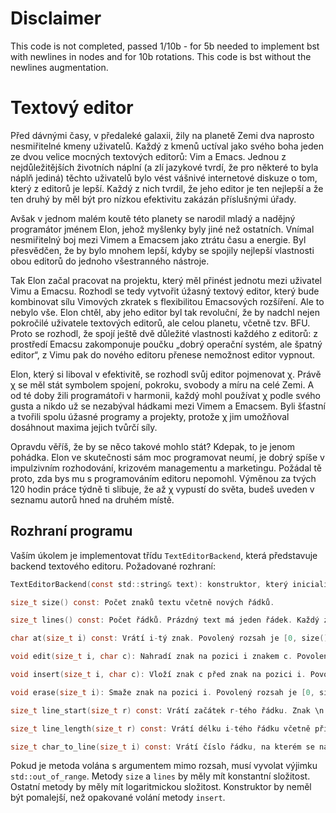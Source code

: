 # Disclaimer
This code is not completed, passed 1/10b - for 5b needed to implement bst with newlines in nodes and for 10b rotations. This code is bst without the newlines augmentation.

# Textový editor


Před dávnými časy, v předaleké galaxii, žily na planetě Zemi dva naprosto nesmiřitelné kmeny uživatelů. Každý z kmenů uctíval jako svého boha jeden ze dvou velice mocných textových editorů: Vim a Emacs. Jednou z nejdůležitějších životních náplní (a zlí jazykové tvrdí, že pro některé to byla náplň jediná) těchto uživatelů bylo vést vášnivé internetové diskuze o tom, který z editorů je lepší. Každý z nich tvrdil, že jeho editor je ten nejlepší a že ten druhý by měl být pro nízkou efektivitu zakázán příslušnými úřady.

Avšak v jednom malém koutě této planety se narodil mladý a nadějný programátor jménem Elon, jehož myšlenky byly jiné než ostatních. Vnímal nesmiřitelný boj mezi Vimem a Emacsem jako ztrátu času a energie. Byl přesvědčen, že by bylo mnohem lepší, kdyby se spojily nejlepší vlastnosti obou editorů do jednoho všestranného nástroje.

Tak Elon začal pracovat na projektu, který měl přinést jednotu mezi uživatel Vimu a Emacsu. Rozhodl se tedy vytvořit úžasný textový editor, který bude kombinovat sílu Vimových zkratek s flexibilitou Emacsových rozšíření. Ale to nebylo vše. Elon chtěl, aby jeho editor byl tak revoluční, že by nadchl nejen pokročilé uživatele textových editorů, ale celou planetu, včetně tzv. BFU. Proto se rozhodl, že spojí ještě dvě důležité vlastnosti každého z editorů: z prostředí Emacsu zakomponuje poučku „dobrý operační systém, ale špatný editor“, z Vimu pak do nového editoru přenese nemožnost editor vypnout.

Elon, který si liboval v efektivitě, se rozhodl svůj editor pojmenovat χ. Právě χ se měl stát symbolem spojení, pokroku, svobody a míru na celé Zemi. A od té doby žili programátoři v harmonii, každý mohl používat χ podle svého gusta a nikdo už se nezabýval hádkami mezi Vimem a Emacsem. Byli šťastní a tvořili spolu úžasné programy a projekty, protože χ jim umožňoval dosáhnout maxima jejich tvůrčí síly.



Opravdu věříš, že by se něco takové mohlo stát? Kdepak, to je jenom pohádka. Elon ve skutečnosti sám moc programovat neumí, je dobrý spíše v impulzivním rozhodování, krizovém managementu a marketingu. Požádal tě proto, zda bys mu s programováním editoru nepomohl. Výměnou za tvých 120 hodin práce týdně ti slibuje, že až χ vypustí do světa, budeš uveden v seznamu autorů hned na druhém místě.

## Rozhraní programu
Vaším úkolem je implementovat třídu `TextEditorBackend`, která představuje backend textového editoru. Požadované rozhraní:
```c
TextEditorBackend(const std::string& text): konstruktor, který inicializuje obsah editoru daným textem.

size_t size() const: Počet znaků textu včetně nových řádků.

size_t lines() const: Počet řádků. Prázdný text má jeden řádek. Každý znak \n přidá řádek.

char at(size_t i) const: Vrátí i-tý znak. Povolený rozsah je [0, size()).

void edit(size_t i, char c): Nahradí znak na pozici i znakem c. Povolený rozsah je [0, size()).

void insert(size_t i, char c): Vloží znak c před znak na pozici i. Povolený rozsah je [0, size()].

void erase(size_t i): Smaže znak na pozici i. Povolený rozsah je [0, size()).

size_t line_start(size_t r) const: Vrátí začátek r-tého řádku. Znak \n je součástí řádku, který ukončuje. Povolený rozsah je [0, lines()).

size_t line_length(size_t r) const: Vrátí délku i-tého řádku včetně případného znaku \n na konci. Povolený rozsah je [0, lines()).

size_t char_to_line(size_t i) const: Vrátí číslo řádku, na kterém se nachází i-tý znak. Povolený rozsah je [0, size()).

```
Pokud je metoda volána s argumentem mimo rozsah, musí vyvolat výjimku `std::out_of_range`. Metody `size` a `lines` by měly mít konstantní složitost. Ostatní metody by měly mít logaritmickou složitost. Konstruktor by neměl být pomalejší, než opakované volání metody `insert`.
